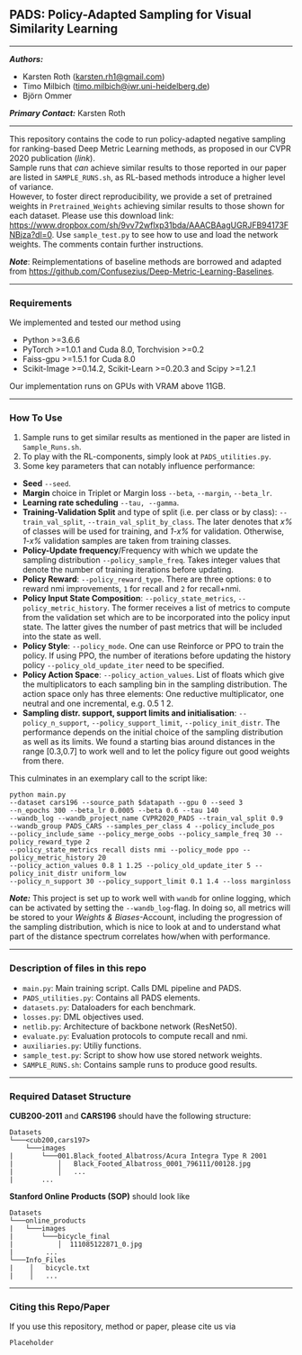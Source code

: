 ## PADS: Policy-Adapted Sampling for Visual Similarity Learning

---
***Authors:***
* Karsten Roth (karsten.rh1@gmail.com)
* Timo Milbich (timo.milbich@iwr.uni-heidelberg.de)
* Björn Ommer

***Primary Contact:*** Karsten Roth

---

This repository contains the code to run policy-adapted negative sampling for ranking-based Deep Metric Learning methods, as proposed in our CVPR 2020 publication (*link*).  
Sample runs that *can* achieve similar results to those reported in our paper are listed in `SAMPLE_RUNS.sh`, as RL-based methods introduce a higher level of variance.  
However, to foster direct reproducibility, we provide a set of pretrained weights in `Pretrained_Weights` achieving similar results to those shown for each dataset.
Please use this download link: https://www.dropbox.com/sh/9vv72wflxp31bda/AAACBAagUGRJFB94173FNBjza?dl=0. Use `sample_test.py` to see how to use and load the network weights. The comments contain further instructions.


***Note***: Reimplementations of baseline methods are borrowed and adapted from https://github.com/Confusezius/Deep-Metric-Learning-Baselines.

---

### Requirements

We implemented and tested our method using
* Python >=3.6.6
* PyTorch >=1.0.1 and Cuda 8.0, Torchvision >=0.2
* Faiss-gpu >=1.5.1 for Cuda 8.0
* Scikit-Image >=0.14.2, Scikit-Learn >=0.20.3 and Scipy >=1.2.1

Our implementation runs on GPUs with VRAM above 11GB.

---
### How To Use

1. Sample runs to get similar results as mentioned in the paper are listed in `Sample_Runs.sh`.
2. To play with the RL-components, simply look at `PADS_utilities.py`.
3. Some key parameters that can notably influence performance:
  * **Seed** `--seed`.
  * **Margin** choice in Triplet or Margin loss `--beta`, `--margin`, `--beta_lr`.
  * **Learning rate scheduling** `--tau, --gamma`.
  * **Training-Validation Split** and type of split (i.e. per class or by class): `--train_val_split`, `--train_val_split_by_class`. The later denotes that *x%* of classes will be used for training, and *1-x%* for validation. Otherwise, *1-x%* validation samples are taken from training classes.
  * **Policy-Update frequency**/Frequency with which we update the sampling distribution `--policy_sample_freq`. Takes integer values that denote the number of training iterations before updating.
  * **Policy Reward**: `--policy_reward_type`. There are three options: `0` to reward nmi improvements, `1` for recall and `2` for recall+nmi.
  * **Policy Input State Composition**: `--policy_state_metrics`, `--policy_metric_history`. The former receives a list of metrics to compute from the validation set which are to be incorporated into the policy input state. The latter gives the number of past metrics that will be included into the state as well.
  * **Policy Style**: `--policy_mode`. One can use Reinforce or PPO to train the policy. If using PPO, the number of iterations before updating the history policy `--policy_old_update_iter` need to be specified.
  * **Policy Action Space**: `--policy_action_values`. List of floats which give the multiplicators to each sampling bin in the sampling distribution. The action space only has three elements: One reductive multiplicator, one neutral and one incremental, e.g. 0.5 1 2.
  * **Sampling distr. support, support limits and initialisation**: `--policy_n_support`, `--policy_support_limit`, `--policy_init_distr`. The performance depends on the initial choice of the sampling distribution as well as its limits. We found a starting bias around distances in the range [0.3,0.7] to work well and to let the policy figure out good weights from there.

This culminates in an exemplary call to the script like:
```
python main.py
--dataset cars196 --source_path $datapath --gpu 0 --seed 3
--n_epochs 300 --beta_lr 0.0005 --beta 0.6 --tau 140
--wandb_log --wandb_project_name CVPR2020_PADS --train_val_split 0.9
--wandb_group PADS_CARS --samples_per_class 4 --policy_include_pos
--policy_include_same --policy_merge_oobs --policy_sample_freq 30 --policy_reward_type 2
--policy_state_metrics recall dists nmi --policy_mode ppo --policy_metric_history 20
--policy_action_values 0.8 1 1.25 --policy_old_update_iter 5 --policy_init_distr uniform_low
--policy_n_support 30 --policy_support_limit 0.1 1.4 --loss marginloss
```

***Note:*** This project is set up to work well with `wandb` for online logging, which can be activated by setting the `--wandb_log`-flag. In doing so, all metrics will be stored to your *Weights & Biases*-Account, including the progression of the sampling distribution, which is nice to look at and to understand what part of the distance spectrum correlates how/when with performance.


---
### Description of files in this repo
* `main.py`: Main training script. Calls DML pipeline and PADS.
* `PADS_utilities.py`: Contains all PADS elements.
* `datasets.py`: Dataloaders for each benchmark.
* `losses.py`: DML objectives used.
* `netlib.py`: Architecture of backbone network (ResNet50).
* `evaluate.py`: Evaluation protocols to compute recall and nmi.
* `auxiliaries.py`: Utiliy functions.
* `sample_test.py`: Script to show how use stored network weights.
* `SAMPLE_RUNS.sh`: Contains sample runs to produce good results.

---
### Required Dataset Structure
**CUB200-2011** and **CARS196** should have the following structure:
```
Datasets
└───<cub200,cars197>
    └───images
|       └───001.Black_footed_Albatross/Acura Integra Type R 2001
|           │   Black_Footed_Albatross_0001_796111/00128.jpg
|           │   ...
|       ...
```

**Stanford Online Products (SOP)** should look like
```
Datasets
└───online_products
|   └───images
|       └───bicycle_final
|           │  111085122871_0.jpg
|        ...
└───Info_Files
|    │   bicycle.txt
|    │   ...
```

---
### Citing this Repo/Paper
If you use this repository, method or paper, please cite us via
```
Placeholder
```
